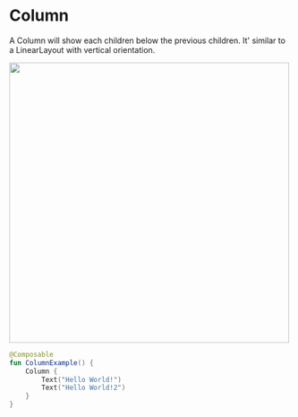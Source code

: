 # Column

A Column will show each children below the previous children. It' similar to a LinearLayout with vertical orientation.

<p align="left">
  <img src ="../../images/ColumnExample.png" height=500 />
</p>

```kotlin
@Composable
fun ColumnExample() {
    Column {
        Text("Hello World!")
        Text("Hello World!2")
    }
}

```
